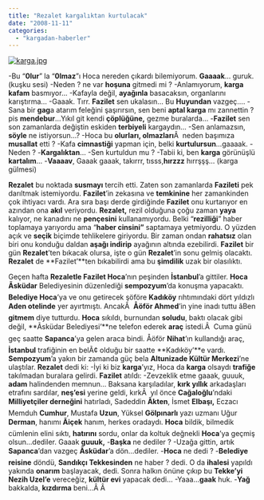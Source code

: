 ```yaml
---
title: "Rezalet kargalıktan kurtulacak"
date: "2008-11-11"
categories: 
  - "kargadan-haberler"
---
```


[![karga.jpg](/uploads/2008/11/karga.jpg)](/uploads/2008/11/karga.jpg "karga.jpg")

\-Bu “**0lur**” la “**0lmaz**”ı Hoca nereden çıkardı bilemiyorum. **Gaaaak**… guruk. (kuşku sesi) -Neden ? ne var **hoşuna** gitmedi mi ? -Anlamıyorum, **karga kafam** basmıyor... -Kafayla değil, **ayağınla** basacaksın, organlarını karıştırma… -Gaaak. Tırr. **Fazilet** sen ukalasın… Bu **Huyundan** vazgeç…. -Sana bir **gag**a atarım feleğini şaşırırsın, sen beni **aptal karga** mı zannettin ? pis **mendebur**…Yıkıl git kendi **çöplüğüne,** gezme buralarda… -**Fazilet** sen son zamanlarda değiştin eskiden **terbiyeli** kargaydın… -Sen anlamazsın, **söyle** ne istiyorsun…? -Hoca bu **olurları, olmazları**Â  neden başımıza **musallat** etti ? -Kafa **cimnastiği** yapman için, belki **kurtulursun**…gaaaak. -Neden ? -**Kargalıktan**… -Sen kurtuldun mu ? -Tabii ki, ben **karga** görünüşlü **kartalım**… -**Vaaaav**, Gaaak gaaak, takırrr, tısss,**hırzzz** hırrşşş… (karga gülmesi)

**Rezalet** bu noktada **susmayı** tercih etti. Zaten son zamanlarda **Fazileti** pek darıltmak istemiyordu. **Fazilet**’in zekasına ve **temkinine** her zamankinden çok ihtiyacı vardı. Ara sıra başı derde girdiğinde **Fazilet** onu kurtarıyor en azından ona **akıl** veriyordu. **Rezalet,** rezil olduğuna çoğu zaman **yaya** kalıyor, ne kanadını ne **pençesini** kullanamıyordu. Belki “**rezilliği**” haber toplamaya yarıyordu ama “**haber cinsini”** saptamaya yetmiyordu. O yüzden açık ve **seçik** biçimde tehlikelere giriyordu. Bir zaman ondan **rahatsız** olan biri onu konduğu daldan **aşağı indirip** ayağının altında ezebilirdi. **Fazilet** bir gün **Rezalet**’ten bıkacak olursa, işte o gün **Rezalet**’in sonu gelmiş olacaktı. **Rezalet** de **Fazilet’**ten bıkabilirdi ama bu **şimdilik** uzak bir olasılıktı.

Geçen hafta **Rezaletle Fazilet Hoca**’nın peşinden **İstanbul**’a gittiler. **Hoca Ãsküdar** Belediyesinin düzenlediği **sempozyum**’da konuşma yapacaktı. **Belediye Hoca**’ya ve onu getirecek şöföre **Kadıköy** rıhtımındaki dört yıldızlı **Aden otelinde** yer ayırtmıştı. AncakÂ  **Åöför Ahmed**’in yine inadı tuttu âBen **gitmem** diye tutturdu. **Hoca** sıkıldı, burnundan **soludu**, baktı olacak gibi değil, **Ãsküdar Belediyesi’**ne telefon ederek **araç** istedi.Â  Cuma günü geç saatte **Sapanca**’ya gelen araca bindi. Åöför **Nihat**’ın kullandığı araç, **İstanbul** trafiğinin en belÃ¢ olduğu bir saatte **Kadıköy’**e vardı. **Sempozyum**’a yakın bir zamanda güç bela **Altunizade Kültür Merkezi**’ne ulaştılar. **Rezalet** dedi ki: -İyi ki biz **karga**’yız, Hoca da **karga** olsaydı **trafiğe** takılmadan buralara gelirdi. **Fazilet** atıldı: -Zevzeklik etme gaaak, guuuk, **adam** halindenden memnun… Baksana karşıladılar, **kırk yıllık** arkadaşları etrafını sardılar, **neş’esi** yerine geldi, kırkÂ  yıl önce **Cağaloğlu**’ndaki **Milliyetçiler derneğini** hatırladı, Sadeddin **Ãkten**, İsmet **Elbaşı,** Eczacı Memduh **Cumhur**, Mustafa **Uzun**, Yüksel **Gölpınarlı** yazı uzmanı Uğur **Derman**, hanımı **Ãiçek** hanım, herkes oradaydı. **Hoca** bildik, bilmedik cümlenin elini sıktı, **hatırını** sordu, onlar da koltuk değnekli **Hoca**’ya geçmiş olsun…dediler. Gaaak **guuuk,** -**Başka** ne dediler ? -Uzağa gittin, artık **Sapanca**’dan vazgeç **Ãsküdar**’a dön…dediler. -**Hoca** ne dedi ? -**Belediye reisine** döndü, **Sandıkçı Tekkesinden** ne haber ? dedi. O da **ihalesi** yapıldı yakında **onarım** başlayacak, dedi. Sonra halkın önüne çıkıp bu **Tekke’yi Nezih Uzel’e** vereceğiz, **kültür evi** yapacak dedi… -Yaaa…**gaak** huk. -**Yağ** bakkalda, **kızdırma** beni…Â Â
